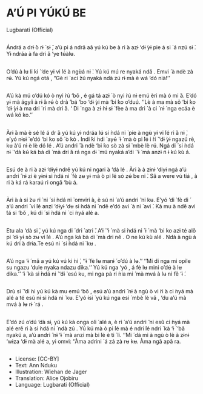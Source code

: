 # A’Ú PI YÚKÚ BE
Lugbarati (Official)

##
Ándrá a drɨ ̀ò rɨ ̀ sɨ ̌, a’ú pi á ndrâ aâ
yú kú be à ri ́a azɨ ‘dɨ ̀yɨ pie á si ́
á nzú sɨ ̀. Yɨ ndráa à fa dri ́á ‘ye
tʉ́àlʉ.


##
O’dú à lʉ li ́ki ́ ‘de yɨ vi ́lé à ngʉ̀á nɨ ̀.
Yú kú mú re nyaká ndǎ . Emvi ́
à ndè zà rʉ́.
Yú kú ngá otá , “Gè ri ̀ aci ́zú nyaká
ndà zú rɨ mà è wá ‘dó nià!’’


##
A’ú kà mú o’dú kó ò nyi ̀rú ‘bǒ ,
é gá tá azɨ ́ ò nyi ̀rú nɨ emú èri mà
ó mi ̀á. E’dó yɨ mà ágyíi à rɨ ́á rʉ́
ò drà ’bá ‘bo ‘dɨ ̀yi mà ‘bi ́ko o’duú.
‘’Lè à ma mà sǒ ‘bi ́ko ‘dɨ ̀yɨ à ma
dri ́ ri mà dri ̀á. ‘ Di ̀ nga à zɨ ́nɨ sɨ ̀
fèe à ma dri ́ à ci ̀ nɨ ̀ nga ecáa
è wá kó ko.’’


##
Àrɨ ́á mà è sé lé á dr ́á yú kú yɨ
ndráa lʉ́ si ̀ndá ni ̀ pɨe à ngʉ̀ yɨ
vi ́lé ri ̀á nɨ ̀, e’yó nɨsɨ ̀ e’dó ‘bi ́ko sǒ
̀
ò kò . Indi
̀ki ̀ndi ̀ ayʉ́ 'ɨ ́ mà ò pi ̀lé i ̀ri ̀
‘dɨ ̀yɨ ngazú rè, kʉ à’ú nɨ è lè
dó lé . A’ú andri ̂ à ndè ‘bi ́ko sò zà
sɨ ̀ mbè lè rʉ́. Ngá di ́ si ̀ndá nɨ ̀ ‘dà
kʉ́ ká bà di ̀ mà dri ̀á rá nga dɨ ̀ mú
nyaká a’di ́ ‘ɨ ́ mà anzɨ ń ɨ kú kù á.


##
Esú de à ri ́a azɨ ‘dɨyɨ ndrě yú kú
ni ngari ́a ‘dá lé . Àri ́a à zɨnɨ ‘diyɨ
ngá a’ú andri ̂ nɨ zi è yɨnɨ si ̀ndá ni ̀
fè zʉ yɨ mà ò pi ̀lé sò zʉ́ be ni ̀.
Sâ a were vú tiá , à ri ́a ká rá karaú
ri ongǎ ‘bù á.


##
Àri ́a à si ̀zʉ ri ̀ ni ́ si ̀ndá ni ̀ omviri ́a,
è sú ni ́ a’ú andri ̂ ni kʉ. E’yó ‘di ̀ fè
di ́ a’ú andri ̂ vi ́lé anzi ‘dɨyɨ ‘dʉ
si ̀ndá ni ̀ ndê e’dó avi ́ à ni ́ avi ́.
Ká mu à ndě avi ́tá si ‘bǒ , kú di ́
si ̀ndá ni ̀ ci ́nyá alé a.


##
Etu ala ‘dà si ̀, yú kú nga di ́ dri ̀
atri ̌. A’ɨ ́ ‘ɨ ́ mà si ̀ndá ni ̀ ɨ ́ mà ‘bi ́ko
azɨ té alǒ pi ‘dɨ yɨ sò zʉ vi ́lé . A’ú
nga ká bà di ̀ mà dri ně . O ne
kú kù alé . Ndà à ngù à kú dri ́a
drɨa.Te esú ni ́ si ̀ndá ni ̀ kʉ .


##
A’ú nga ‘ɨ ́ mǎ a yú kú vú ki ́ni ̀, ‘’ɨ ́
fè lʉ manɨ ́ o’dú à lʉ.’’
‘’Mi di nga mi opile su ngazu
‘dule nyaka ndazu dika.’’
Yú kú nga ‘yó , á fè lʉ mini o’dʉ́
à lʉ dika.’’ ‘ɨ ́ kà si ̀ndá ni ̀ ‘dɨ ̀
esú ku, mi nga pà ri ́nia mi ́ mà
mvá à lʉ ni fě ‘ɨ ́.


##
Drù si ̀ ’di ́ni yú kú kà mu emú ‘bǒ ,
esú a’ú andri ̂ nɨ à ngù ò vi ̀ri ́a
ci ́nyá mà alé a té esú nɨ si ̀ndá ni ̀
kʉ.
E’yó ɨsi ̀ yú kú nga esi ́ mbè lè vǎ ,
‘du a’ú mà mvá à lʉ rɨ ̀ rá .


##
E’dó zú o’dú ‘dà sɨ, yú kú kà onga
oli ́ alé a, è ri ́ a’ú andri ̂ ni esû
ci ́nyá mà alé erê ri ́a si ̀ndá ni ̀
ndà zú .
Yú kú mà ò pi ̀lé mà é ndri ̀lé ndri ̀ kà
‘ɨ ́ ‘bǎ nyakú a, a’ú andri ̂ nɨ ‘ɨ ́ mà
anzi mà bi ́lé è ti ́ li.
‘’Mi ́ dà mi à ngù ò lè à zɨnɨ ‘wɨza
‘dɨ mà alé a, yi omvi:
‘’Àma adrini ́ á zá zà rʉ kʉ. Àma
ngǎ apâ ra.


##
* License: [CC-BY]
* Text: Ann Nduku
* Illustration: Wiehan de Jager
* Translation: Alice Ojobiru
* Language: Lugbarati (Official)

